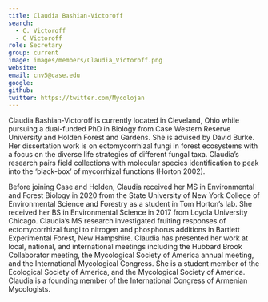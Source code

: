 ```yaml
---
title: Claudia Bashian-Victoroff
search:
  - C. Victoroff
  - C Victoroff
role: Secretary
group: current
image: images/members/Claudia_Victoroff.png
website: 
email: cnv5@case.edu
google: 
github: 
twitter: https://twitter.com/Mycolojan
---
```


Claudia Bashian-Victoroff is currently located in Cleveland, Ohio while pursuing a dual-funded PhD in Biology from Case Western Reserve University and Holden Forest and Gardens. She is advised by David Burke. Her dissertation work is on ectomycorrhizal fungi in forest ecosystems with a focus on the diverse life strategies of different fungal taxa. Claudia’s research pairs field collections with molecular species identification to peak into the ‘black-box’ of mycorrhizal functions (Horton 2002). 

Before joining Case and Holden, Claudia received her MS in Environmental and Forest Biology in 2020 from the State University of New York College of Environmental Science and Forestry as a student in Tom Horton’s lab. She received her BS in Environmental Science in 2017 from Loyola University Chicago. Claudia’s MS research investigated fruiting responses of ectomycorrhizal fungi to nitrogen and phosphorus additions in Bartlett Experimental Forest, New Hampshire. 
Claudia has presented her work at local, national, and international meetings including the Hubbard Brook Collaborator meeting, the Mycological Society of America annual meeting, and the International Mycological Congress. She is a student member of the Ecological Society of America, and the Mycological Society of America. Claudia is a founding member of the International Congress of Armenian Mycologists. 
